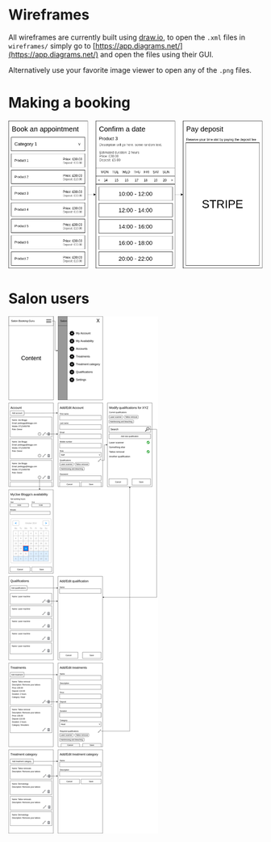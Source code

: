 # Wireframes

All wireframes are currently built using [draw.io](https://app.diagrams.net/),
to open the `.xml` files in `wireframes/` simply go to
[https://app.diagrams.net/](https://app.diagrams.net/) and open the files using
their GUI.

Alternatively use your favorite image viewer to open any of the `.png` files.

# Making a booking

![Screenshot](wireframes/booking-wireframe.png)

# Salon users

![Screenshot](wireframes/owner-wireframe.png)
